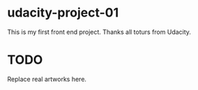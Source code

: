 # udacity-project-01
This is my first front end project.
Thanks all toturs from Udacity.

# TODO
Replace real artworks here.


